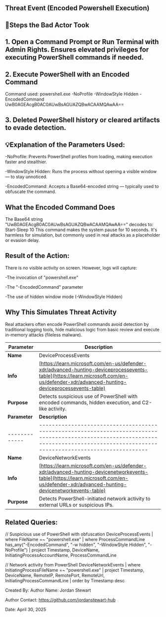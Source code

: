 ## Threat Event (Encoded Powershell Execution)

## 👣Steps the Bad Actor Took
## 1. Open a Command Prompt or Run Terminal with Admin Rights. Ensures elevated privileges for executing PowerShell commands if needed.
## 2. Execute PowerShell with an Encoded Command
Command used: powershell.exe -NoProfile -WindowStyle Hidden -EncodedCommand UwB0AGEAcgB0AC0AUwBsAGUAZQBwACAAMQAwAA==
## 3. Deleted PowerShell history or cleared artifacts to evade detection.


## 💡Explanation of the Parameters Used:

-NoProfile: Prevents PowerShell profiles from loading, making execution faster and stealthier.

-WindowStyle Hidden: Runs the process without opening a visible window — to stay unnoticed.

-EncodedCommand: Accepts a Base64-encoded string — typically used to obfuscate the command.
## What the Encoded Command Does
The Base64 string "UwB0AGEAcgB0AC0AUwBsAGUAZQBwACAAMQAwAA==" decodes to: Start-Sleep 10
This command makes the system pause for 10 seconds. It's harmless for simulation, but commonly used in real attacks as a placeholder or evasion delay.
## Result of the Action:
There is no visible activity on screen. However, logs will capture:

-The invocation of "powershell.exe"

-The "-EncodedCommand" parameter

-The use of hidden window mode (-WindowStyle Hidden)
## Why This Simulates Threat Activity
Real attackers often encode PowerShell commands avoid detection by traditional logging tools, hide malicious logic from basic review and execute in-memory attacks (fileless malware).

| **Parameter** | **Description**                                                                                                                                                                        |
| ------------- | -------------------------------------------------------------------------------------------------------------------------------------------------------------------------------------- |
| **Name**      | DeviceProcessEvents                                                                                                                                                                    |
| **Info**      | [https://learn.microsoft.com/en-us/defender-xdr/advanced-hunting-deviceprocessevents-table](https://learn.microsoft.com/en-us/defender-xdr/advanced-hunting-deviceprocessevents-table) |
| **Purpose**   | Detects suspicious use of PowerShell with encoded commands, hidden execution, and C2-like activity.                                                                                    |
| **Parameter** | **Description**                                                                                                                                                                        |
| ------------- | -------------------------------------------------------------------------------------------------------------------------------------------------------------------------------------- |
| **Name**      | DeviceNetworkEvents                                                                                                                                                                    |
| **Info**      | [https://learn.microsoft.com/en-us/defender-xdr/advanced-hunting-devicenetworkevents-table](https://learn.microsoft.com/en-us/defender-xdr/advanced-hunting-devicenetworkevents-table) |
| **Purpose**   | Detects PowerShell-initiated network activity to external URLs or suspicious IPs.                                                                                                      |

## Related Queries:

// Suspicious use of PowerShell with obfuscation
DeviceProcessEvents
| where FileName =~ "powershell.exe"
| where ProcessCommandLine has_any("-EncodedCommand", "-w hidden", "-WindowStyle Hidden", "-NoProfile")
| project Timestamp, DeviceName, InitiatingProcessAccountName, ProcessCommandLine

// Network activity from PowerShell
DeviceNetworkEvents
| where InitiatingProcessFileName =~ "powershell.exe"
| project Timestamp, DeviceName, RemoteIP, RemotePort, RemoteUrl, InitiatingProcessCommandLine
| order by Timestamp desc

Created By:
Author Name: Jordan Stewart

Author Contact: https://github.com/jordanstewart-hub

Date: April 30, 2025
